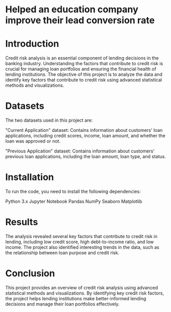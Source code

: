 # Helped an education company improve their lead conversion rate

# Introduction
Credit risk analysis is an essential component of lending decisions in the banking industry. Understanding the factors that contribute to credit risk is crucial for managing loan portfolios and ensuring the financial health of lending institutions. The objective of this project is to analyze the data and identify key factors that contribute to credit risk using advanced statistical methods and visualizations.

# Datasets
The two datasets used in this project are:

"Current Application" dataset: Contains information about customers' loan applications, including credit scores, income, loan amount, and whether the loan was approved or not.

"Previous Application" dataset: Contains information about customers' previous loan applications, including the loan amount, loan type, and status.

# Installation
To run the code, you need to install the following dependencies:

Python 3.x
Jupyter Notebook
Pandas
NumPy
Seaborn
Matplotlib
# Results
The analysis revealed several key factors that contribute to credit risk in lending, including low credit score, high debt-to-income ratio, and low income. The project also identified interesting trends in the data, such as the relationship between loan purpose and credit risk.
# Conclusion
This project provides an overview of credit risk analysis using advanced statistical methods and visualizations. By identifying key credit risk factors, the project helps lending institutions make better-informed lending decisions and manage their loan portfolios effectively.
